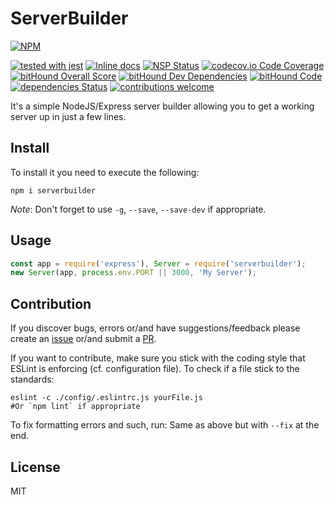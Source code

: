 # ServerBuilder
[![NPM](https://nodei.co/npm/serverbuilder.png)](https://nodei.co/npm/serverbuilder/)
<!--[![npm version](https://badge.fury.io/js/serverbuilder.svg)](http://badge.fury.io/js/serverbuilder)-->
[![tested with jest](https://img.shields.io/badge/tested_with-jest-99424f.svg)](https://github.com/facebook/jest)
[![Inline docs](http://inch-ci.org/github/Berkmann18/ServerBuilder.svg?branch=master)](http://inch-ci.org/github/Berkmann18/ServerBuilder)
[![NSP Status](https://nodesecurity.io/orgs/berkmann18/projects/ea369eec-8c46-4ad6-903c-739aa66d006a/badge)](https://nodesecurity.io/orgs/berkmann18/projects/ea369eec-8c46-4ad6-903c-739aa66d006a)
[![codecov.io Code Coverage](https://img.shields.io/codecov/c/github/Berkmann18/ServerBuilder.svg?maxAge=2592000)](https://codecov.io/github/Berkmann18/ServerBuilder?branch=master)
[![bitHound Overall Score](https://www.bithound.io/github/Berkmann18/ServerBuilder/badges/score.svg)](https://www.bithound.io/github/Berkmann18/ServerBuilder)
[![bitHound Dev Dependencies](https://www.bithound.io/github/Berkmann18/ServerBuilder/badges/devDependencies.svg)](https://www.bithound.io/github/Berkmann18/ServerBuilder/master/dependencies/npm)
[![bitHound Code](https://www.bithound.io/github/Berkmann18/ServerBuilder/badges/code.svg)](https://www.bithound.io/github/Berkmann18/ServerBuilder)
[![dependencies Status](https://david-dm.org/Berkmann18/ServerBuilder/status.svg)](https://david-dm.org/Berkmann18/ServerBuilder)
[![contributions welcome](https://img.shields.io/badge/contributions-welcome-brightgreen.svg?style=flat)](https://github.com/Berkmann18/ServerBuilder/issues)

It's a simple NodeJS/Express server builder allowing you to get a working server up in just a few lines.

## Install
To install it you need to execute the following:
```cli
npm i serverbuilder
```

_Note_: Don't forget to use `-g`, `--save`, `--save-dev` if appropriate.

## Usage
```js
const app = require('express'), Server = require('serverbuilder');
new Server(app, process.env.PORT || 3000, 'My Server');
```

## Contribution
If you discover bugs, errors or/and have suggestions/feedback please create an [issue](http://github.com/Berkmann18/ServerBuilder/issues) or/and submit a [PR](http://github.com/Berkmann18/ServerBuilder/pulls).

If you want to contribute, make sure you stick with the coding style that ESLint is enforcing (cf. configuration file).
To check if a file stick to the standards:
```cli
eslint -c ./config/.eslintrc.js yourFile.js
#Or `npm lint` if appropriate
```
To fix formatting errors and such, run:
Same as above but with `--fix` at the end.
## License
MIT
